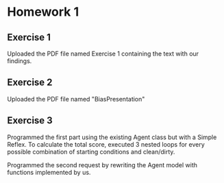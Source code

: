 # Homework 1

## Exercise 1

Uploaded the PDF file named Exercise 1 containing the text with our findings.

## Exercise 2

Uploaded the PDF file named "BiasPresentation"

## Exercise 3

Programmed the first part using the existing Agent class but with a Simple Reflex. To calculate the total score, executed 3 nested loops for every possible combination of starting conditions and clean/dirty.

Programmed the second request by rewriting the Agent model with functions implemented by us.
